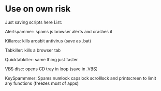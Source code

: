 # Use on own risk
Just saving scripts here
List:

Alertspammer: spams js browser alerts and crashes it

Killarca: kills arcabit antivirus (save as .bat)

Tabkiller: kills a browser tab

Quicktabkiller: same thing just faster

VBS disc: opens CD tray in loop (save in .VBS)

KeySpammmer: Spams numlock capslock scrolllock and printscreen to limit any functions (freezes most of apps)
